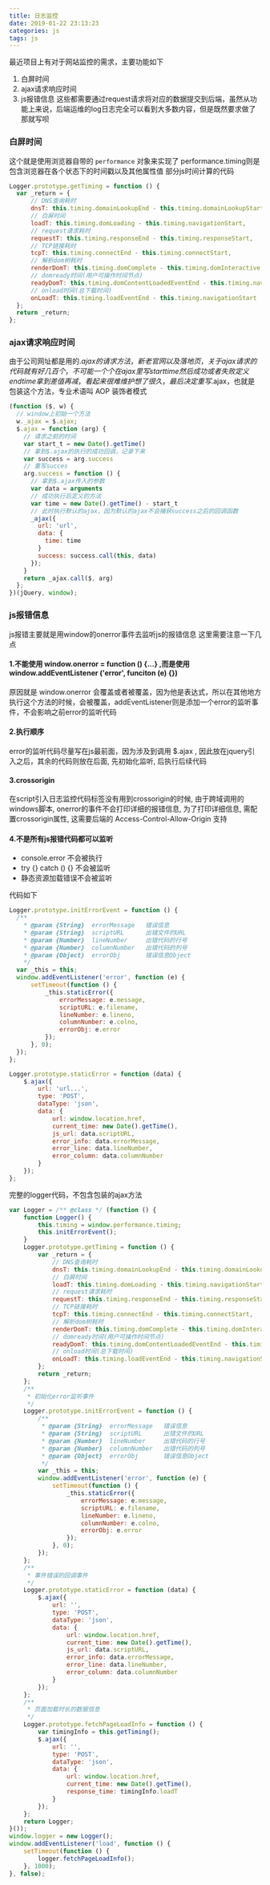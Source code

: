 ```yaml
---
title: 日志监控
date: 2019-01-22 23:13:23
categories: js
tags: js
---
```


最近项目上有对于网站监控的需求，主要功能如下
1. 白屏时间
2. ajax请求响应时间
3. js报错信息
这些都需要通过request请求将对应的数据提交到后端，虽然从功能上来说，后端运维的log日志完全可以看到大多数内容，但是既然要求做了那就写呗

### 白屏时间
这个就是使用浏览器自带的 `performance` 对象来实现了
performance.timing则是包含浏览器在各个状态下的时间戳以及其他属性值
部分js时间计算的代码

``` js
Logger.prototype.getTiming = function () {
  var _return = {
      // DNS查询耗时
      dnsT: this.timing.domainLookupEnd - this.timing.domainLookupStart,
      // 白屏时间
      loadT: this.timing.domLoading - this.timing.navigationStart,
      // request请求耗时
      requestT: this.timing.responseEnd - this.timing.responseStart,
      // TCP链接耗时
      tcpT: this.timing.connectEnd - this.timing.connectStart,
      // 解析dom树耗时
      renderDomT: this.timing.domComplete - this.timing.domInteractive,
      // domready时间(用户可操作时间节点) 
      readyDomT: this.timing.domContentLoadedEventEnd - this.timing.navigationStart,
      // onload时间(总下载时间)
      onLoadT: this.timing.loadEventEnd - this.timing.navigationStart
  };
  return _return;
};
```

### ajax请求响应时间
由于公司网址都是用的$.ajax的请求方法，新老官网以及落地页，关于ajax请求的代码就有好几百个，不可能一个个在ajax里写starttime然后成功或者失败定义endtime拿到差值再减，看起来很难维护
想了很久，最后决定重写$.ajax，也就是包装这个方法，专业术语叫 AOP 装饰者模式
```js
(function ($, w) {
  // window上初始一个方法
  w._ajax = $.ajax;
  $.ajax = function (arg) {
    // 请求之前的时间
    var start_t = new Date().getTime()
    // 拿到$.ajax的执行的成功回调，记录下来
    var success = arg.success
    // 重写succes
    arg.success = function () {
      // 拿到$.ajax传入的参数
      var data = arguments
      // 成功执行后定义的方法
      var time = new Date().getTime() - start_t
      // 此时执行默认的ajax，因为默认的ajax不会捕获success之后的回调函数
      _ajax({
        url: 'url',
        data: {
          time: time
        }
        success: success.call(this, data)
      });
    }
    return _ajax.call($, arg)
  };
})(jQuery, window);
```

### js报错信息
js报错主要就是用window的onerror事件去监听js的报错信息
这里需要注意一下几点

#### 1.不能使用 window.onerror = function () {...} ,而是使用 window.addEventListener ('error', funciton (e) {})
原因就是 window.onerror 会覆盖或者被覆盖，因为他是表达式，所以在其他地方执行这个方法的时候，会被覆盖，addEventListener则是添加一个error的监听事件，不会影响之前error的监听代码

#### 2.执行顺序
error的监听代码尽量写在js最前面，因为涉及到调用 $.ajax , 因此放在jquery引入之后，其余的代码则放在后面, 先初始化监听, 后执行后续代码

#### 3.crossorigin
在script引入日志监控代码标签没有用到crossorigin的时候, 由于跨域调用的windows脚本, onerror的事件不会打印详细的报错信息, 为了打印详细信息, 需配置crossorigin属性, 这需要后端的 Access-Control-Allow-Origin 支持

#### 4.不是所有js报错代码都可以监听
- console.error  不会被执行
- try {} catch () {}  不会被监听
- 静态资源加载错误不会被监听

代码如下
```js
Logger.prototype.initErrorEvent = function () {
  /**
    * @param {String}  errorMessage   错误信息
    * @param {String}  scriptURL      出错文件的URL
    * @param {Number}  lineNumber     出错代码的行号
    * @param {Number}  columnNumber   出错代码的列号
    * @param {Object}  errorObj       错误信息Object
    */
  var _this = this;
  window.addEventListener('error', function (e) {
      setTimeout(function () {
          _this.staticError({
              errorMessage: e.message,
              scriptURL: e.filename,
              lineNumber: e.lineno,
              columnNumber: e.colno,
              errorObj: e.error
          });
      }, 0);
  });
};

Logger.prototype.staticError = function (data) {
    $.ajax({
        url: 'url...',
        type: 'POST',
        dataType: 'json',
        data: {
            url: window.location.href,
            current_time: new Date().getTime(),
            js_url: data.scriptURL,
            error_info: data.errorMessage,
            error_line: data.lineNumber,
            error_column: data.columnNumber
        }
    });
};
```

完整的logger代码，不包含包装的ajax方法
```js
var Logger = /** @class */ (function () {
    function Logger() {
        this.timing = window.performance.timing;
        this.initErrorEvent();
    }
    Logger.prototype.getTiming = function () {
        var _return = {
            // DNS查询耗时
            dnsT: this.timing.domainLookupEnd - this.timing.domainLookupStart,
            // 白屏时间
            loadT: this.timing.domLoading - this.timing.navigationStart,
            // request请求耗时
            requestT: this.timing.responseEnd - this.timing.responseStart,
            // TCP链接耗时
            tcpT: this.timing.connectEnd - this.timing.connectStart,
            // 解析dom树耗时
            renderDomT: this.timing.domComplete - this.timing.domInteractive,
            // domready时间(用户可操作时间节点) 
            readyDomT: this.timing.domContentLoadedEventEnd - this.timing.navigationStart,
            // onload时间(总下载时间)
            onLoadT: this.timing.loadEventEnd - this.timing.navigationStart
        };
        return _return;
    };
    /**
     * 初始化error监听事件
     */
    Logger.prototype.initErrorEvent = function () {
        /**
         * @param {String}  errorMessage   错误信息
         * @param {String}  scriptURL      出错文件的URL
         * @param {Number}  lineNumber     出错代码的行号
         * @param {Number}  columnNumber   出错代码的列号
         * @param {Object}  errorObj       错误信息Object
         */
        var _this = this;
        window.addEventListener('error', function (e) {
            setTimeout(function () {
                _this.staticError({
                    errorMessage: e.message,
                    scriptURL: e.filename,
                    lineNumber: e.lineno,
                    columnNumber: e.colno,
                    errorObj: e.error
                });
            }, 0);
        });
    };
    /**
     * 事件错误的回调事件
     */
    Logger.prototype.staticError = function (data) {
        $.ajax({
            url: '',
            type: 'POST',
            dataType: 'json',
            data: {
                url: window.location.href,
                current_time: new Date().getTime(),
                js_url: data.scriptURL,
                error_info: data.errorMessage,
                error_line: data.lineNumber,
                error_column: data.columnNumber
            }
        });
    };
    /**
     * 页面加载时长的数据信息
     */
    Logger.prototype.fetchPageLoadInfo = function () {
        var timingInfo = this.getTiming();
        $.ajax({
            url: '',
            type: 'POST',
            dataType: 'json',
            data: {
                url: window.location.href,
                current_time: new Date().getTime(),
                response_time: timingInfo.loadT
            }
        });
    };
    return Logger;
}());
window.logger = new Logger();
window.addEventListener('load', function () {
    setTimeout(function () {
        logger.fetchPageLoadInfo();
    }, 1000);
}, false);
```
